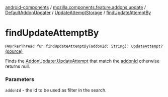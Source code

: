 [android-components](../../../index.md) / [mozilla.components.feature.addons.update](../../index.md) / [DefaultAddonUpdater](../index.md) / [UpdateAttemptStorage](index.md) / [findUpdateAttemptBy](./find-update-attempt-by.md)

# findUpdateAttemptBy

`@WorkerThread fun findUpdateAttemptBy(addonId: `[`String`](https://kotlinlang.org/api/latest/jvm/stdlib/kotlin/-string/index.html)`): `[`UpdateAttempt`](../../-addon-updater/-update-attempt/index.md)`?` [(source)](https://github.com/mozilla-mobile/android-components/blob/master/components/feature/addons/src/main/java/mozilla/components/feature/addons/update/AddonUpdater.kt#L526)

Finds the [AddonUpdater.UpdateAttempt](../../-addon-updater/-update-attempt/index.md) that match the [addonId](find-update-attempt-by.md#mozilla.components.feature.addons.update.DefaultAddonUpdater.UpdateAttemptStorage$findUpdateAttemptBy(kotlin.String)/addonId) otherwise returns null.

### Parameters

`addonId` - the id to be used as filter in the search.